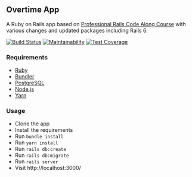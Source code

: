 ## Overtime App

A Ruby on Rails app based on [Professional Rails Code Along Course](https://www.udemy.com/professional-ruby-on-rails-coding-course/) with various changes and updated packages including Rails 6.

[![Build Status](https://travis-ci.org/mibradev/udemy-professional-ruby-on-rails-coding-course.svg?branch=master)](https://travis-ci.org/mibradev/udemy-professional-ruby-on-rails-coding-course)
[![Maintainability](https://api.codeclimate.com/v1/badges/50c4a4c1f6a6b131868d/maintainability)](https://codeclimate.com/github/mibradev/udemy-professional-ruby-on-rails-coding-course/maintainability)
[![Test Coverage](https://api.codeclimate.com/v1/badges/50c4a4c1f6a6b131868d/test_coverage)](https://codeclimate.com/github/mibradev/udemy-professional-ruby-on-rails-coding-course/test_coverage)

### Requirements

* [Ruby](https://www.ruby-lang.org/en/)
* [Bundler](https://bundler.io/)
* [PostgreSQL](https://www.postgresql.org/)
* [Node.js](https://nodejs.org/en/)
* [Yarn](https://yarnpkg.com/en/)

### Usage

* Clone the app
* Install the requirements
* Run `bundle install`
* Run `yarn install`
* Run `rails db:create`
* Run `rails db:migrate`
* Run `rails server`
* Visit http://localhost:3000/
